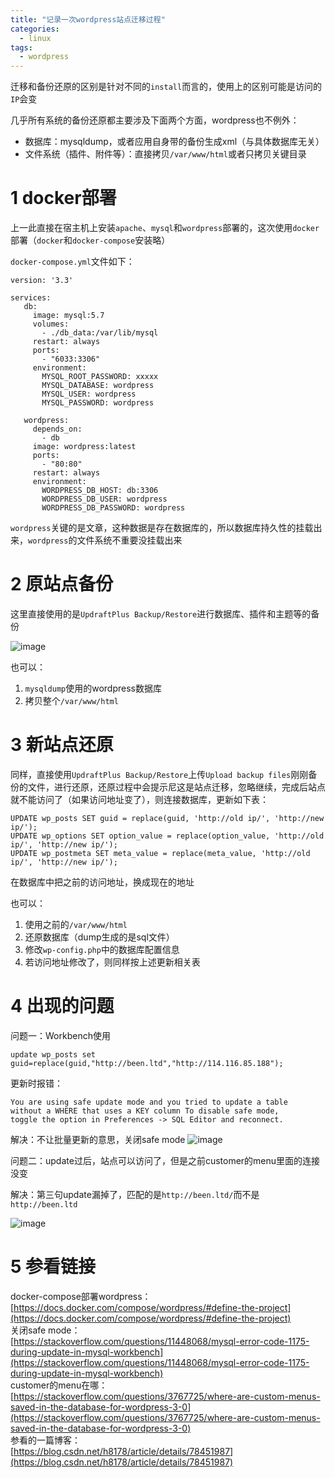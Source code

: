 ```yaml
---
title: "记录一次wordpress站点迁移过程"
categories:
  - linux
tags:
  - wordpress
---
```




迁移和备份还原的区别是针对不同的`install`而言的，使用上的区别可能是访问的`IP`会变

几乎所有系统的备份还原都主要涉及下面两个方面，wordpress也不例外：

- 数据库：mysqldump，或者应用自身带的备份生成xml（与具体数据库无关）
- 文件系统（插件、附件等）：直接拷贝`/var/www/html`或者只拷贝关键目录

# 1 docker部署
上一此直接在宿主机上安装`apache`、`mysql`和`wordpress`部署的，这次使用`docker`部署（`docker`和`docker-compose`安装略）

`docker-compose.yml`文件如下：
```
version: '3.3'

services:
   db:
     image: mysql:5.7
     volumes:
       - ./db_data:/var/lib/mysql
     restart: always
     ports:
       - "6033:3306"
     environment:
       MYSQL_ROOT_PASSWORD: xxxxx
       MYSQL_DATABASE: wordpress
       MYSQL_USER: wordpress
       MYSQL_PASSWORD: wordpress

   wordpress:
     depends_on:
       - db
     image: wordpress:latest
     ports:
       - "80:80"
     restart: always
     environment:
       WORDPRESS_DB_HOST: db:3306
       WORDPRESS_DB_USER: wordpress
       WORDPRESS_DB_PASSWORD: wordpress
```
`wordpress`关键的是文章，这种数据是存在数据库的，所以数据库持久性的挂载出来，`wordpress`的文件系统不重要没挂载出来

# 2 原站点备份
这里直接使用的是`UpdraftPlus Backup/Restore`进行数据库、插件和主题等的备份

![image](http://pic.yupoo.com/840486874/HvNOJhzi/medish.jpg)

也可以：
1. `mysqldump`使用的wordpress数据库
2. 拷贝整个`/var/www/html`

# 3 新站点还原
同样，直接使用`UpdraftPlus Backup/Restore`上传`Upload backup files`刚刚备份的文件，进行还原，还原过程中会提示尼这是站点迁移，忽略继续，完成后站点就不能访问了（如果访问地址变了），则连接数据库，更新如下表：

```
UPDATE wp_posts SET guid = replace(guid, 'http://old ip/', 'http://new ip/');
UPDATE wp_options SET option_value = replace(option_value, 'http://old ip/', 'http://new ip/');
UPDATE wp_postmeta SET meta_value = replace(meta_value, 'http://old ip/', 'http://new ip/');
```
在数据库中把之前的访问地址，换成现在的地址

也可以：
1. 使用之前的`/var/www/html`
2. 还原数据库（dump生成的是sql文件）
3. 修改`wp-config.php`中的数据库配置信息
4. 若访问地址修改了，则同样按上述更新相关表

# 4 出现的问题

问题一：Workbench使用
```
update wp_posts set guid=replace(guid,"http://been.ltd","http://114.116.85.188");
```
更新时报错：
```
You are using safe update mode and you tried to update a table 
without a WHERE that uses a KEY column To disable safe mode, 
toggle the option in Preferences -> SQL Editor and reconnect.
```
解决：不让批量更新的意思，关闭safe mode
![image](http://pic.yupoo.com/840486874/HvNW140A/medish.jpg)


问题二：update过后，站点可以访问了，但是之前customer的menu里面的连接没变

解决：第三句update漏掉了，匹配的是`http://been.ltd/`而不是`http://been.ltd`

![image](http://pic.yupoo.com/840486874/HvNY8Tqh/medish.jpg)
# 5 参看链接

> 
docker-compose部署wordpress：  
[https://docs.docker.com/compose/wordpress/#define-the-project](https://docs.docker.com/compose/wordpress/#define-the-project)  
关闭safe mode：  
[https://stackoverflow.com/questions/11448068/mysql-error-code-1175-during-update-in-mysql-workbench](https://stackoverflow.com/questions/11448068/mysql-error-code-1175-during-update-in-mysql-workbench)  
customer的menu在哪：  
[https://stackoverflow.com/questions/3767725/where-are-custom-menus-saved-in-the-database-for-wordpress-3-0](https://stackoverflow.com/questions/3767725/where-are-custom-menus-saved-in-the-database-for-wordpress-3-0)  
参看的一篇博客：  
[https://blog.csdn.net/h8178/article/details/78451987](https://blog.csdn.net/h8178/article/details/78451987)
